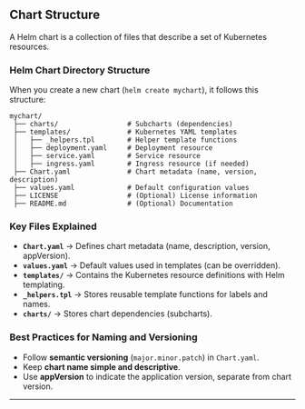 
## Chart Structure

A Helm chart is a collection of files that describe a set of Kubernetes resources.

### **Helm Chart Directory Structure**
When you create a new chart (`helm create mychart`), it follows this structure:
```
mychart/
 ├── charts/                 # Subcharts (dependencies)
 ├── templates/              # Kubernetes YAML templates
 │   ├── _helpers.tpl        # Helper template functions
 │   ├── deployment.yaml     # Deployment resource
 │   ├── service.yaml        # Service resource
 │   ├── ingress.yaml        # Ingress resource (if needed)
 ├── Chart.yaml              # Chart metadata (name, version, description)
 ├── values.yaml             # Default configuration values
 ├── LICENSE                 # (Optional) License information
 ├── README.md               # (Optional) Documentation
```

### **Key Files Explained**
- **`Chart.yaml`** → Defines chart metadata (name, description, version, appVersion).
- **`values.yaml`** → Default values used in templates (can be overridden).
- **`templates/`** → Contains the Kubernetes resource definitions with Helm templating.
- **`_helpers.tpl`** → Stores reusable template functions for labels and names.
- **`charts/`** → Stores chart dependencies (subcharts).

### **Best Practices for Naming and Versioning**
- Follow **semantic versioning** (`major.minor.patch`) in `Chart.yaml`.
- Keep **chart name simple and descriptive**.
- Use **appVersion** to indicate the application version, separate from chart version.

---
